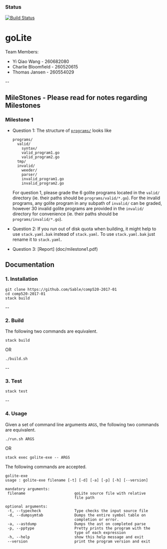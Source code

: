 ### Status
[![Build Status](https://api.travis-ci.com/yiqiaowang/comp520-2017-01.svg?token=hr7c7sHjqwUBhqrhRBYy&branch=master)](https://travis-ci.com/yiqiaowang/comp520-2017-01)

# goLite

Team Members:
* Yi Qiao Wang - 260682080
* Charlie Bloomfield - 260520615
* Thomas Jansen - 260554029


--
## MileStones - Please read for notes regarding Milestones
### Milestone 1
* Question 1: The structure of [```programs/```](programs/) looks like

    ```
    programs/
      valid/
        syntax/
        valid_program1.go
        valid_program2.go
      tmp/
      invalid/
        weeder/
        parser/
        invalid_program1.go
        invalid_program2.go
    ```

  For question 1, please grade the 6 golite programs located in the ```valid/``` directory (ie. their paths should be ```programs/valid/*.go```). For the invalid programs, any golite program in any subpath of ```invalid/``` can be graded, however 30 invalid golite programs are provided in the ```invalid/``` directory for convenience (ie. their paths should be ```programs/invalid/*.go```).
* Question 2: If you run out of disk quota when building, it might help to use ```stack.yaml.bak``` instead of ```stack.yaml```. To use ```stack.yaml.bak``` just rename it to ```stack.yaml```.
* Question 3: [Report] (doc/milestone1.pdf)



## Documentation
### 1. Installation
```
git clone https://github.com/Sable/comp520-2017-01
cd comp520-2017-01
stack build
```

--
### 2. Build
The following two commands are equivalent.

`stack build`

OR

`./build.sh`


--
### 3. Test
`stack test`


--
### 4. Usage
Given a set of command line arguments `ARGS`, the following two commands are equivalent.

`./run.sh ARGS`

OR

`stack exec golite-exe -- ARGS`


The following commands are accepted.

```
golite-exe
usage : golite-exe filename [-t] [-d] [-a] [-p] [-h] [--version]

mandatory arguments:
 filename                      goLite source file with relative
                               file path

optional arguments:
 -t, --typecheck               Type checks the input source file
 -d, --dumpsymtab              Dumps the entire symbol table on
                               completion or error.
 -a, --astdump                 Dumps the ast on completed parse
 -p, --pptype                  Pretty prints the program with the
                               type of each expression
 -h, --help                    show this help message and exit
 --version                     print the program version and exit
 ```
